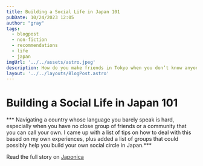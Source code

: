 ```yaml
---
title: Building a Social Life in Japan 101
pubDate: 10/24/2023 12:05
author: "gray"
tags:
  - blogpost
  - non-fiction
  - recommendations
  - life
  - japan
imgUrl: '../../assets/astro.jpeg'
description: How do you make friends in Tokyo when you don’t know anyone?
layout: '../../layouts/BlogPost.astro'
---
```


# Building a Social Life in Japan 101


*** Navigating a country whose language you barely speak is hard, especially when you have no close group of friends or a community that you can
call your own. I came up with a list of tips on how to deal with this based on my own experiences, plus added a list of groups that could possibly
help you build your own social circle in Japan.***


Read the full story on [Japonica](https://medium.com/japonica-publication/building-a-social-life-in-japan-101-c1f6f37eebe3)